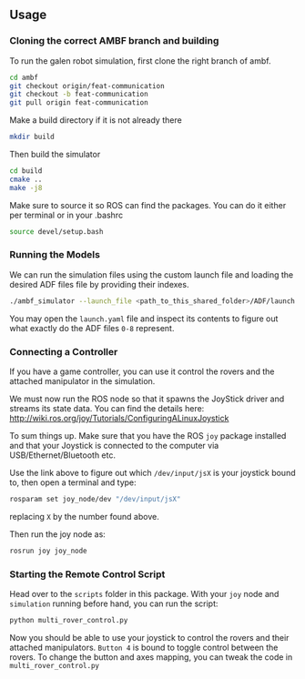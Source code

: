 ## Usage

### Cloning the correct AMBF branch and building
To run the galen robot simulation, first clone the right branch of ambf.

``` bash
cd ambf
git checkout origin/feat-communication
git checkout -b feat-communication
git pull origin feat-communication
```

Make a build directory if it is not already there

``` bash
mkdir build
```

Then build the simulator
``` bash
cd build
cmake ..
make -j8
```
Make sure to source it so ROS can find the packages. You can do it either per terminal or in your .bashrc
``` bash
source devel/setup.bash
```

### Running the Models
We can run the simulation files using the custom launch file and loading the desired
ADF files file by providing their indexes.

```bash
./ambf_simulator --launch_file <path_to_this_shared_folder>/ADF/launch.yaml -l 0,1,2,3,4,5,6,7,8
```
You may open the `launch.yaml` file and inspect its contents to figure out what exactly do the ADF files `0-8` represent.

### Connecting a Controller
If you have a game controller, you can use it control the rovers and the attached manipulator in the simulation.

We must now run the ROS node so that it spawns the JoyStick driver and streams its state data. You can find the details here:
http://wiki.ros.org/joy/Tutorials/ConfiguringALinuxJoystick

To sum things up. Make sure that you have the ROS `joy` package installed and that your Joystick is connected to the computer via USB/Ethernet/Bluetooth etc.

Use the link above to figure out which `/dev/input/jsX` is your joystick bound to, then open a terminal and type:
```bash
rosparam set joy_node/dev "/dev/input/jsX"
```
replacing `X` by the number found above.

Then run the joy node as:
```bash
rosrun joy joy_node
```
### Starting the Remote Control Script
Head over to the `scripts` folder in this package. With your `joy` node and `simulation` running before hand, you can run the script:

```bash
python multi_rover_control.py
```
Now you should be able to use your joystick to control the rovers and their attached manipulators. `Button 4` is bound to toggle control between the rovers. To change the button and axes mapping, you can tweak the code in `multi_rover_control.py`
